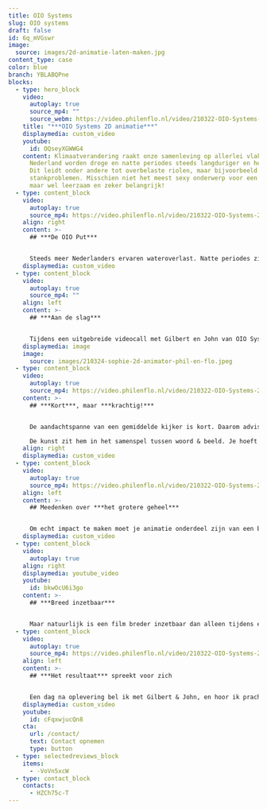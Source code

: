 ```yaml
---
title: OIO Systems
slug: OIO systems
draft: false
id: 6q_mVGswr
image:
  source: images/2d-animatie-laten-maken.jpg
content_type: case
color: blue
branch: YBLABQPne
blocks:
  - type: hero_block
    video:
      autoplay: true
      source_mp4: ""
      source_webm: https://video.philenflo.nl/video/210322-OIO-Systems-2D-animatie-Phil-en-Flo-2.mp4
    title: "***OIO Systems 2D animatie***"
    displaymedia: custom_video
    youtube:
      id: OQseyXGWWG4
    content: Klimaatverandering raakt onze samenleving op allerlei vlakken. Ook in
      Nederland worden droge en natte periodes steeds langduriger en heftiger.
      Dit leidt onder andere tot overbelaste riolen, maar bijvoorbeeld ook
      stankproblemen. Misschien niet het meest sexy onderwerp voor een animatie,
      maar wel leerzaam en zeker belangrijk!
  - type: content_block
    video:
      autoplay: true
      source_mp4: https://video.philenflo.nl/video/210322-OIO-Systems-2D-animatie-Phil-en-Flo-3.mp4
    align: right
    content: >-
      ## ***De OIO Put***


      Steeds meer Nederlanders ervaren wateroverlast. Natte periodes zijn langer en intenser wat zorgt voor een overbelast riool. Putten overstromen, en rioolwater stroomt huizen binnen via doucheputjes en toiletten. Gelukkig heeft OIO Sytems de oplossing! De OIO Put! Maar hoe leg je nu eenvoudig uit waarom de OIO put zo belangrijk is?
    displaymedia: custom_video
  - type: content_block
    video:
      autoplay: true
      source_mp4: ""
    align: left
    content: >-
      ## ***Aan de slag***


      Tijdens een uitgebreide videocall met Gilbert en John van OIO Systems, leerden we hoe de put werkt en waar deze toe dient. Gelukkig konden we op voorhand een fysiek exemplaar ontvangen, zodat Sophie, onze 2D-animator een goed beeld kon krijgen van de put. Hierdoor konden we de put precies nabouwen.
    displaymedia: image
    image:
      source: images/210324-sophie-2d-animator-phil-en-flo.jpeg
  - type: content_block
    video:
      autoplay: true
      source_mp4: https://video.philenflo.nl/video/210322-OIO-Systems-2D-animatie-Phil-en-Flo-6.mp4
    content: >-
      ## ***Kort***, maar ***krachtig!***


      De aandachtspanne van een gemiddelde kijker is kort. Daarom adviseren we om animaties en films zo kort en krachtig mogelijk te houden. Ons streven is dan ook om binnen één minuut te blijven. Hoe schets je nu de context, het probleem én de oplossing in één minuut?

      De kunst zit hem in het samenspel tussen woord & beeld. Je hoeft bijvoorbeeld niet alles te benoemen, omdat je ook veel kan zien. OIO Systems gaf ons een mooie uitdaging!
    align: right
    displaymedia: custom_video
  - type: content_block
    video:
      autoplay: true
      source_mp4: https://video.philenflo.nl/video/210322-OIO-Systems-2D-animatie-Phil-en-Flo-5.mp4
    align: left
    content: >-
      ## Meedenken over ***het grotere geheel***


      Om echt impact te maken moet je animatie onderdeel zijn van een bredere en goed uitgedachte marketingmix. We denken graag mee hoe onze films onderdeel kunnen zijn van jouw marketingplan. Zo vragen wij onze partners aan het begin van een samenwerking altijd het volgende: ‘’Wat is het doel van deze film?’’ En iets als “meer klanten binnenhalen” is dan niet voldoende voor ons. Wie gaat deze film kijken, en in welke fase gaat iemand deze film kijken? Dit zijn enkele belangrijke, basale vragen waar vanuit wij vertrekken. Voor OIO Systems dient de film allereerst als een ondersteunende tool voor het salesteam. Dit betekent dat tijdens een klantoverleg de film ingezet kan worden om de OIO put eenvoudig in één minuut uit te leggen. Dat scheelt een hoop onsmakelijke foto’s en geïmproviseerde abstracte tekeningen.
    displaymedia: custom_video
  - type: content_block
    video:
      autoplay: true
    align: right
    displaymedia: youtube_video
    youtube:
      id: bkwOcU6i3go
    content: >-
      ## ***Breed inzetbaar***


      Maar natuurlijk is een film breder inzetbaar dan alleen tijdens een klantoverleg. Zo maakten we een teaserfilm speciaal voor Linkedin. Zo kunnen ook nieuwe leads verzameld worden, en is adverteren via Linkedin maar ook Youtube binnen handbereik.
  - type: content_block
    video:
      autoplay: true
      source_mp4: https://video.philenflo.nl/video/210322-OIO-Systems-2D-animatie-Phil-en-Flo-1.mp4
    align: left
    content: >-
      ## ***Het resultaat*** spreekt voor zich


      Een dag na oplevering bel ik met Gilbert & John, en hoor ik prachtig nieuws. De animatie heeft op de dag van oplevering direct geholpen een nieuwe klant binnen te halen. Een succes voor OIO Systems en voor ons een prachtige beloning voor onze samenwerking!
    displaymedia: custom_video
    youtube:
      id: cFqxwjucQn8
    cta:
      url: /contact/
      text: Contact opnemen
      type: button
  - type: selectedreviews_block
    items:
      - -VoVn5xcW
  - type: contact_block
    contacts:
      - HZCh75c-T
---
```

